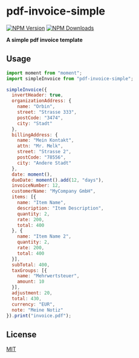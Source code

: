# pdf-invoice-simple
[![NPM Version][npm-image]][downloads-url] [![NPM Downloads][downloads-image]][downloads-url]

**A simple pdf invoice template**

## Usage

```javascript
import moment from "moment";
import simpleInvoice from "pdf-invoice-simple";

simpleInvoice({
  invertHeader: true,
  organizationAddress: {
    name: "Orbin",
    street: "Strasse 333",
    postCode: "3474",
    city: "Stadt"
  },
  billingAddress: {
    name: "Mein Kontakt",
    attn: "Mr. Melk",
    street: "Strasse 2",
    postCode: "78556",
    city: "Andere Stadt"
  },
  date: moment(),
  dueDate: moment().add(12, "days"),
  invoiceNumber: 12,
  customerName: "MyCompany GmbH",
  items: [{
    name: "Item Name",
    description: "Item Description",
    quantity: 2,
    rate: 200,
    total: 400
  }, {
    name: "Item Name 2",
    quantity: 2,
    rate: 200,
    total: 400
  }],
  subTotal: 400,
  taxGroups: [{
    name: "Mehrwertsteuer",
    amount: 10
  }],
  adjustment: 20,
  total: 430,
  currency: "EUR",
  note: "Meine Notiz"
}).print("invoice.pdf");
```

## License

[MIT](LICENSE)

[downloads-image]: https://img.shields.io/npm/dm/pdf-invoice-simple.svg
[downloads-url]: https://npmjs.org/package/pdf-invoice-simple
[npm-image]: https://img.shields.io/npm/v/pdf-invoice-simple.svg
[npm-url]: https://npmjs.org/package/pdf-invoice-simple
